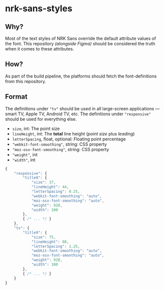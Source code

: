# nrk-sans-styles

## Why?

Most of the text styles of NRK Sans override the default attribute values of the font. This repository _(alongside Figma)_ should be considered the truth when it comes to these attributes.

## How?

As part of the build pipeline, the platforms should fetch the font-definitions from this repository.

## Format

The definitions under `"tv"` should be used in all large-screen applications — smart TV, Apple TV, Android TV, etc. The definitions under `"responsive"` should be used for everything else.

- `size`, int: The point size
- `lineHeight`, int: The **total** line height (_point size_ plus _leading_)
- `letterSpacing`, float, optional: Floating point percentage
- `"webkit-font-smoothing"`, string: CSS property
- `"moz-osx-font-smoothing"`, string: CSS property
- `"weight"`, int
- `"width"`, int

```js
{
    "responsive": {
        "title9": {
            "size": 37,
            "lineHeight": 44,
            "letterSpacing": 0.25,
            "webkit-font-smoothing": "auto",
            "moz-osx-font-smoothing": "auto",
            "weight": 920,
            "width": 100
        },
        { /* ... */ }
    },
    "tv": {
        "title9": {
            "size": 75,
            "lineHeight": 88,
            "letterSpacing": 1.25,
            "webkit-font-smoothing": "auto",
            "moz-osx-font-smoothing": "auto",
            "weight": 920,
            "width": 100
        },
        { /* ... */ }
    }
}
```

